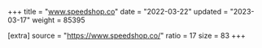 +++
title = "www.speedshop.co"
date = "2022-03-22"
updated = "2023-03-17"
weight = 85395

[extra]
source = "https://www.speedshop.co/"
ratio = 17
size = 83
+++
